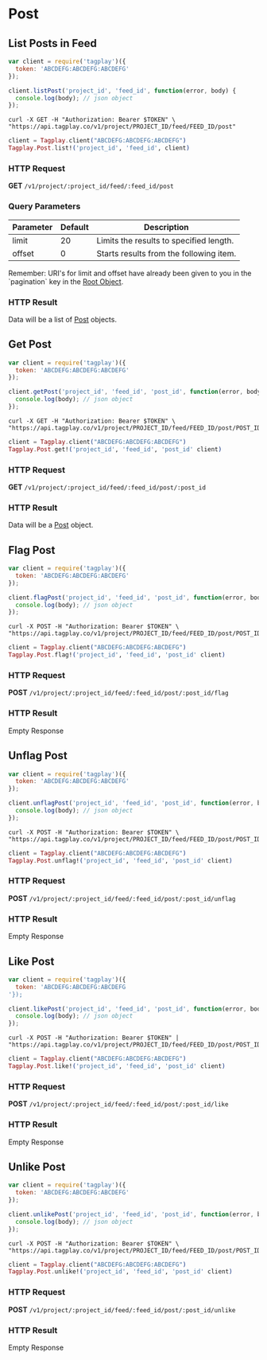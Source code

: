 # Post


## List Posts in Feed

```javascript
var client = require('tagplay')({
  token: 'ABCDEFG:ABCDEFG:ABCDEFG'
});

client.listPost('project_id', 'feed_id', function(error, body) {
  console.log(body); // json object
});
```
```shell
curl -X GET -H "Authorization: Bearer $TOKEN" \
"https://api.tagplay.co/v1/project/PROJECT_ID/feed/FEED_ID/post"
```
```elixir
client = Tagplay.client("ABCDEFG:ABCDEFG:ABCDEFG")
Tagplay.Post.list!('project_id', 'feed_id', client)
```

### HTTP Request

**GET** `/v1/project/:project_id/feed/:feed_id/post`

### Query Parameters

Parameter | Default | Description
--------- | ------- | -----------
limit  | 20 | Limits the results to specified length.
offset |  0 | Starts results from the following item.

<aside class="success">
Remember: URI's for limit and offset have already been given to you
in the `pagination` key in the <a href="#data-objects">Root Object</a>.
</aside>

### HTTP Result

Data will be a list of [Post](#post) objects.



## Get Post

```javascript
var client = require('tagplay')({
  token: 'ABCDEFG:ABCDEFG:ABCDEFG'
});

client.getPost('project_id', 'feed_id', 'post_id', function(error, body) {
  console.log(body); // json object
});
```
```shell
curl -X GET -H "Authorization: Bearer $TOKEN" \
"https://api.tagplay.co/v1/project/PROJECT_ID/feed/FEED_ID/post/POST_ID"
```
```elixir
client = Tagplay.client("ABCDEFG:ABCDEFG:ABCDEFG")
Tagplay.Post.get!('project_id', 'feed_id', 'post_id' client)
```

### HTTP Request

**GET** `/v1/project/:project_id/feed/:feed_id/post/:post_id`

### HTTP Result

Data will be a [Post](#post) object.



## Flag Post

```javascript
var client = require('tagplay')({
  token: 'ABCDEFG:ABCDEFG:ABCDEFG'
});

client.flagPost('project_id', 'feed_id', 'post_id', function(error, body) {
  console.log(body); // json object
});
```
```shell
curl -X POST -H "Authorization: Bearer $TOKEN" \
"https://api.tagplay.co/v1/project/PROJECT_ID/feed/FEED_ID/post/POST_ID/flag"
```
```elixir
client = Tagplay.client("ABCDEFG:ABCDEFG:ABCDEFG")
Tagplay.Post.flag!('project_id', 'feed_id', 'post_id' client)
```

### HTTP Request

**POST** `/v1/project/:project_id/feed/:feed_id/post/:post_id/flag`

### HTTP Result

Empty Response

## Unflag Post

```javascript
var client = require('tagplay')({
  token: 'ABCDEFG:ABCDEFG:ABCDEFG'
});

client.unflagPost('project_id', 'feed_id', 'post_id', function(error, body) {
  console.log(body); // json object
});
```
```shell
curl -X POST -H "Authorization: Bearer $TOKEN" \
"https://api.tagplay.co/v1/project/PROJECT_ID/feed/FEED_ID/post/POST_ID/unflag"

```
```elixir
client = Tagplay.client("ABCDEFG:ABCDEFG:ABCDEFG")
Tagplay.Post.unflag!('project_id', 'feed_id', 'post_id' client)
```

### HTTP Request

**POST** `/v1/project/:project_id/feed/:feed_id/post/:post_id/unflag`

### HTTP Result

Empty Response


## Like Post

```javascript
var client = require('tagplay')({
  token: 'ABCDEFG:ABCDEFG:ABCDEFG
'});

client.likePost('project_id', 'feed_id', 'post_id', function(error, body) {
  console.log(body); // json object
});
```
```shell
curl -X POST -H "Authorization: Bearer $TOKEN" |
"https://api.tagplay.co/v1/project/PROJECT_ID/feed/FEED_ID/post/POST_ID/like"
```
```elixir
client = Tagplay.client("ABCDEFG:ABCDEFG:ABCDEFG")
Tagplay.Post.like!('project_id', 'feed_id', 'post_id' client)
```

### HTTP Request

**POST** `/v1/project/:project_id/feed/:feed_id/post/:post_id/like`

### HTTP Result

Empty Response

## Unlike Post

```javascript
var client = require('tagplay')({
  token: 'ABCDEFG:ABCDEFG:ABCDEFG'
});

client.unlikePost('project_id', 'feed_id', 'post_id', function(error, body) {
  console.log(body); // json object
});
```
```shell
curl -X POST -H "Authorization: Bearer $TOKEN" \
"https://api.tagplay.co/v1/project/PROJECT_ID/feed/FEED_ID/post/POST_ID/unlike"
```
```elixir
client = Tagplay.client("ABCDEFG:ABCDEFG:ABCDEFG")
Tagplay.Post.unlike!('project_id', 'feed_id', 'post_id' client)
```

### HTTP Request

**POST** `/v1/project/:project_id/feed/:feed_id/post/:post_id/unlike`

### HTTP Result

Empty Response
